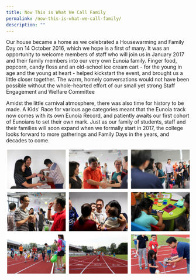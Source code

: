 ```yaml
---
title: Now This is What We Call Family
permalink: /now-this-is-what-we-call-family/
description: ""
---
```

Our house became a home as we celebrated a Housewarming and Family Day on 14 October 2016, which we hope is a first of many. It was an opportunity to welcome members of staff who will join us in January 2017 and their family members into our very own Eunoia family. Finger food, popcorn, candy floss and an old-school ice cream cart - for the young in age and the young at heart - helped kickstart the event, and brought us a little closer together. The warm, homely conversations would not have been possible without the whole-hearted effort of our small yet strong Staff Engagement and Welfare Committee

Amidst the little carnival atmosphere, there was also time for history to be made. A Kids' Race for various age categories meant that the Eunoia track now comes with its own Eunoia Record, and patiently awaits our first cohort of Eunoians to set their own mark. Just as our family of students, staff and their families will soon expand when we formally start in 2017, the college looks forward to more gatherings and Family Days in the years, and decades to come.

![](/images/family.png)
